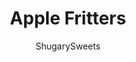 ---
layout: ../../layouts/MarkdownPostLayout.astro
title: Apple Fritters
author: ShugarySweets
pubDate: 2021-10-16
description: "These old fashioned Apple Fritters are skillet fried and covered in an irresistible vanilla glaze. You&#x27;ll love nibbling on these homemade donuts while sipping coffee or cider with friends!"
image_url: https://www.shugarysweets.com/wp-content/uploads/2021/10/apple-fritters-facebook.jpg
tags: ["Desserts","American"]
calories: 144
protein: 3
carbohydrates: 27
fats: 2
fiber: 1
ingredients: ["1 ½ cups all-purpose flour","1 Tablespoon granulated sugar","2 teaspoons baking powder","½ teaspoon kosher salt","1 teaspoon cinnamon","⅛ teaspoon apple pie spice","⅔ cup milk","2 large eggs, beaten","1 teaspoon vanilla extract","3 cups finely diced apple (about 3-4 apples peeled and cored)","Vegetable oil for frying*","1 cup powdered sugar","½ teaspoon vanilla extract","2 Tablespoons milk"]
serves: 12
time: "19 minutes"
prepTime: "15 minutes"
instructions: ["Add 1 ½ to 2 inches of vegetable oil to a large skillet or saucepan and heat on medium high heat to 350℉.  ","While the oil is heating, make the fritter batter. Whisk flour, sugar, baking powder, salt, cinnamon, and apple pie spice in a large mixing bowl. Stir in the milk, eggs and vanilla.","Fold in the apples and stir until just combined.","When the oil has reached 350℉, it’s ready. Using 2 spoons, add about 1/4 cup of fritter batter to the oil. The two spoons will help make a fritter that is a little flatter, making it easier to evenly cook the fritter. Fry each side about 2 minutes before turning them over to brown the other side. Continue to check the oil temperature throughout the cooking time with the thermometer.","Check the doneness of the fritter by inserting a sharp knife into the middle. If the knife comes out clean, they are done. Use a slotted spoon to remove the fritters and transfer them to a paper towel to drain.  ","In a small mixing bowl, whisk powdered sugar, milk and vanilla until smooth. Drizzle over warm fritters."]
nutrition: ["144 calories","27 grams carbohydrates","32 milligrams cholesterol","2 grams fat","1 grams fiber","3 grams protein","1 grams saturated fat","154 milligrams sodium","14 grams sugar","0 grams trans fat","2 grams unsaturated fat"]
---